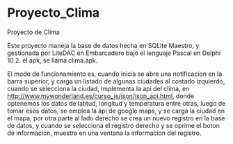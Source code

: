 # Proyecto_Clima
Proyecto de Clima

Este proyecto maneja la base de datos hecha en SQLite Maestro, y gestionada por LiteDAC en Embarcadero bajo el lenguaje Pascal en Delphi 10.2.
el apk, se llama clima.apk.

El modo de funcionamiento es, cuando inicia se abre una notificacion en la barra superior, y carga un listado de algunas ciudades al costado izquierdo, cuando se selecciona la ciudad, implementa la api del clima, en http://www.mywonderland.es/curso_js/json/json_api.html, donde optenemos los datos de latitud, longitud y temperatura entre otras, luego de tomar esos datos, se emplea la api de google maps, y se carga la ciudad en el mapa, por otra parte al lado derecho se crea un nuevo registro en la base de datos, y cuando se selecciona el registro derecho y se oprime el boton de informacion, muestra en una ventana la informacion del registro.
